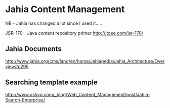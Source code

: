 # Jahia Content Management

NB - Jahia has changed a lot since I used it.....

JSR-170 - Java content repository primer <http://jtoee.com/jsr-170/>

## Jahia Documents

<http://www.jahia.org/cms/lang/en/home/Jahiapedia/Jahia_Architecture/Overview#p295>

## Searching template example

<http://www.oshyn.com/_blog/Web_Content_Management/post/Jahia-Search-Enterprise/>

